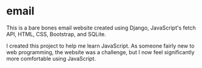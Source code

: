 # email
This is a bare bones email website created using Django, JavaScript's fetch API, HTML, CSS, Bootstrap, and SQLite. 

I created this project to help me learn JavaScript. As someone fairly new to web programming, the website was a challenge, but I now feel significantly more comfortable using JavaScript.
